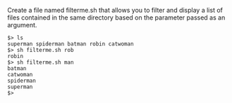 Create a file named filterme.sh that allows you to filter and display a list of files contained in the same directory based on the parameter passed as an argument.

```shell
$> ls
superman spiderman batman robin catwoman
$> sh filterme.sh rob
robin
$> sh filterme.sh man
batman
catwoman
spiderman
superman
$>
```
